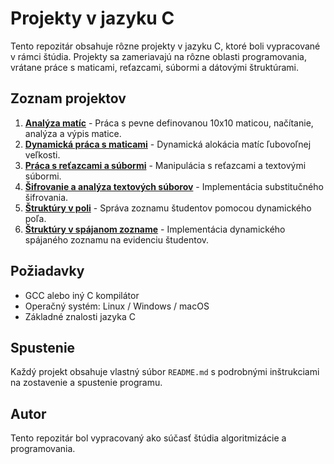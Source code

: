 # Projekty v jazyku C

Tento repozitár obsahuje rôzne projekty v jazyku C, ktoré boli vypracované v rámci štúdia. Projekty sa zameriavajú na rôzne oblasti programovania, vrátane práce s maticami, reťazcami, súbormi a dátovými štruktúrami.

## Zoznam projektov

1. **[Analýza matíc](README_analyza_matic.md)** - Práca s pevne definovanou 10x10 maticou, načítanie, analýza a výpis matice.
2. **[Dynamická práca s maticami](README_dynamicka_matica.md)** - Dynamická alokácia matíc ľubovoľnej veľkosti.
3. **[Práca s reťazcami a súbormi](README_retazce_subory.md)** - Manipulácia s reťazcami a textovými súbormi.
4. **[Šifrovanie a analýza textových súborov](README_sifra_subory.md)** - Implementácia substitučného šifrovania.
5. **[Štruktúry v poli](README_studenti_pole.md)** - Správa zoznamu študentov pomocou dynamického poľa.
6. **[Štruktúry v spájanom zozname](README_studenti_spajany_zoznam.md)** - Implementácia dynamického spájaného zoznamu na evidenciu študentov.


## Požiadavky
- GCC alebo iný C kompilátor
- Operačný systém: Linux / Windows / macOS
- Základné znalosti jazyka C

## Spustenie
Každý projekt obsahuje vlastný súbor `README.md` s podrobnými inštrukciami na zostavenie a spustenie programu.

## Autor
Tento repozitár bol vypracovaný ako súčasť štúdia algoritmizácie a programovania.
